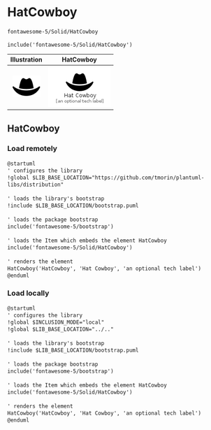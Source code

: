 # HatCowboy


```text
fontawesome-5/Solid/HatCowboy
```

```text
include('fontawesome-5/Solid/HatCowboy')
```



| Illustration | HatCowboy |
| :---: | :---: |
| ![illustration for Illustration](../../fontawesome-5/Solid/HatCowboy.png) | ![illustration for HatCowboy](../../fontawesome-5/Solid/HatCowboy.Local.png) |




## HatCowboy

### Load remotely
```plantuml
@startuml
' configures the library
!global $LIB_BASE_LOCATION="https://github.com/tmorin/plantuml-libs/distribution"

' loads the library's bootstrap
!include $LIB_BASE_LOCATION/bootstrap.puml

' loads the package bootstrap
include('fontawesome-5/bootstrap')

' loads the Item which embeds the element HatCowboy
include('fontawesome-5/Solid/HatCowboy')

' renders the element
HatCowboy('HatCowboy', 'Hat Cowboy', 'an optional tech label')
@enduml
```

### Load locally
```plantuml
@startuml
' configures the library
!global $INCLUSION_MODE="local"
!global $LIB_BASE_LOCATION="../.."

' loads the library's bootstrap
!include $LIB_BASE_LOCATION/bootstrap.puml

' loads the package bootstrap
include('fontawesome-5/bootstrap')

' loads the Item which embeds the element HatCowboy
include('fontawesome-5/Solid/HatCowboy')

' renders the element
HatCowboy('HatCowboy', 'Hat Cowboy', 'an optional tech label')
@enduml
```

